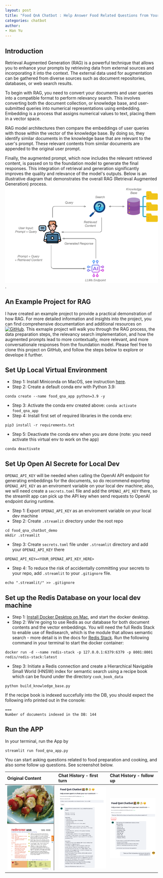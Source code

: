 ```yaml
---
layout: post
title: "Food QnA Chatbot : Help Answer Food Related Questions from Your Own Cookbook"
categories: chatbot
author: 
- Han Yu
---
```

## Introduction 
Retrieval Augmented Generation (RAG) is a powerful technique that allows you to enhance your prompts by retrieving data from external sources and incorporating it into the context. The external data used for augmentation can be gathered from diverse sources such as document repositories, databases, or web search results.

To begin with RAG, you need to convert your documents and user queries into a compatible format to perform relevancy search. This involves converting both the document collection, or knowledge base, and user-submitted queries into numerical representations using embedding. Embedding is a process that assigns numerical values to text, placing them in a vector space.

RAG model architectures then compare the embeddings of user queries with those within the vector of the knowledge base. By doing so, they identify similar documents in the knowledge base that are relevant to the user's prompt. These relevant contents from similar documents are appended to the original user prompt.

Finally, the augmented prompt, which now includes the relevant retrieved content, is passed on to the foundation model to generate the final responses. This integration of retrieval and generation significantly improves the quality and relevance of the model's outputs. Below is an illustrative diagram that demonstrates the overall RAG (Retrieval Augmented Generation) process. ![Retrieval Augmented Generation](/assets/picture/2023_07_31_food_qna_on_server_llm/Retrieval_Augmented_Generation.png). 
## An Example Project for RAG
I have created an example project to provide a practical demonstration of how RAG. For more detailed information and insights into the project, you can find comprehensive documentation and additional resources on [![GitHub](https://img.shields.io/badge/github-%23121011.svg?style=for-the-badge&logo=github&logoColor=white)](https://github.com/bearbearyu1223/food_qna_powered_by_llm). This exmaple project will walk you through the RAG process, the data preparation steps, the relevancy search implementation, and how the augmented prompts lead to more contextually, more relevant, and more conversationale responses from the foundation model. Please feel free to clone this project on GitHub, and follow the steps below to explore or develope it further. 
## Set Up Local Virtual Environment
* Step 1: Install Miniconda on MacOS, see instruction [here](https://docs.conda.io/en/latest/miniconda.html). 
* Step 2: Create a default conda env with Python 3.9: 
```shell
conda create --name food_qna_app python=3.9 -y
```
* Step 3: Activate the conda env created above: 
``conda activate food_qna_app``
* Step 4: Install first set of required libraries in the conda env: 
``` 
pip3 install -r requirements.txt
```
* Step 5: Deactivate the conda env when you are done (note: you need activate this virtual env to work on the app)
```
conda deactivate 
```
## Set Up Open AI Secrete for Local Dev 
`OPENAI_API_KEY` will be needed when calling the OpenAI API endpoint for generating embeddings for the documents, so do recommend exporting `OPENAI_API_KEY` as an enviroment variable on your local dev machine; also, we will need create a `secrets.toml` file and add the `OPENAI_API_KEY` there, so the streamlit app can pick up the API key when send requests to OpenAI endpoint during runtime. 
* Step 1: Export `OPENAI_API_KEY` as an enviroment variable on your local dev machine
* Step 2: Create `.streamlit` directory under the root repo 
```
cd food_qna_chatbot_demo 
mkdir .streamlit
```
* Step 3: Create `secrets.toml` file under `.streamlit` directory and add your `OPENAI_API_KEY` there 
```
OPENAI_API_KEY=<YOUR_OPENAI_API_KEY_HERE>
```
* Step 4: To reduce the risk of accidentally committing your secrets to your repo, add `.streamlit` to your `.gitignore` file. 
```
echo ".streamlit/" >> .gitignore
```
## Set up the Redis Database on your local dev machine 
* Step 1: [Install Docker Desktop on Mac](https://docs.docker.com/desktop/install/mac-install/), and start the docker desktop. 
* Step 2: We're going to use Redis as our database for both document contents and the vector embeddings. You will need the full Redis Stack to enable use of Redisearch, which is the module that allows semantic search - more detail is in the docs for [Redis Stack](https://redis.io/docs/stack/get-started/install/docker/). Run the following command in your terminal to start the docker container:
```
docker run -d --name redis-stack -p 127.0.0.1:6379:6379 -p 8001:8001 redis/redis-stack:latest
```
* Step 3: Initiate a Redis connection and create a Hierarchical Navigable Small World (HNSW) index for semantic search using a recipe book which can be found under the directory `cook_book_data`
```
python build_knowledge_base.py
```
If the recipe book is indexed succefully into the DB, you should expect the following info printed out in the console:
```
===
Number of documents indexed in the DB: 144
``` 
## Run the APP
In your terminal, run the App by
```
streamlit run food_qna_app.py
```
You can start asking questions related to food preparation and cooking, and also some follow up questions. See screenshot below. 

| Original Content                       |Chat History - first turn               |Chat History - follow up                |
|:----------------------------------------|:----------------------------------------|:----------------------------------------|
| ![Original Content](/assets/picture/2023_07_31_food_qna_on_server_llm/original_content.png)  | ![Chat History](/assets/picture/2023_07_31_food_qna_on_server_llm/chat_history_1.png)  | ![Chat History](/assets/picture/2023_07_31_food_qna_on_server_llm/chat_history_2.png)  |


